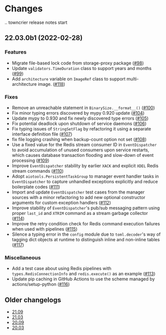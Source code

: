 Changes
=======

<!--
    You should *NOT* be adding new change log entries to this file, this
    file is managed by towncrier. You *may* edit previous change logs to
    fix problems like typo corrections or such.

    To add a new change log entry, please refer
    https://pip.pypa.io/en/latest/development/contributing/#news-entries

    We named the news folder "changes".

    WARNING: Don't drop the last line!
-->

.. towncrier release notes start


## 22.03.0b1 (2022-02-28)

### Features
* Migrate file-based lock code from storage-proxy package ([#98](https://github.com/lablup/backend.ai-common/issues/98))
* Update `validators.TimeDuration` class to support years and months ([#99](https://github.com/lablup/backend.ai-common/issues/99))
* Add `architecture` variable on `ImageRef` class to support multi-architecture image. ([#118](https://github.com/lablup/backend.ai-common/issues/118))

### Fixes
* Remove an unreachable statement in `BinarySize.__format__()` ([#100](https://github.com/lablup/backend.ai-common/issues/100))
* Fix minor typing errors discovered by mypy 0.920 update ([#104](https://github.com/lablup/backend.ai-common/issues/104))
* Update mypy to 0.930 and fix newly discovered type errors ([#105](https://github.com/lablup/backend.ai-common/issues/105))
* Fix potential deadlock upon shutdown of service daemons ([#106](https://github.com/lablup/backend.ai-common/issues/106))
* Fix typing issues of `StringSetFlag` by refactoring it using a separate interface definition file ([#107](https://github.com/lablup/backend.ai-common/issues/107))
* fix file logging crashing when backup-count option not set ([#108](https://github.com/lablup/backend.ai-common/issues/108))
* Use a fixed value for the Redis stream consumer ID in `EventDispatcher` to avoid accumulation of unused consumers upon service restarts, which causes database transaction flooding and slow-down of event processing ([#109](https://github.com/lablup/backend.ai-common/issues/109))
* Improve `EventDispatcher` stability by earlier `XACK` and explicit `XDEL` Redis stream commands ([#110](https://github.com/lablup/backend.ai-common/issues/110))
* Adopt `aiotools.PersistentTaskGroup` to manager event handler tasks in `EventDispatcher` to capture unhandled exceptions explicitly and reduce boilerplate codes ([#111](https://github.com/lablup/backend.ai-common/issues/111))
* Import and update `EventDispatcher` test cases from the manager sources with a minor refactoring to add new optional constructor arguments for custom exception handlers ([#112](https://github.com/lablup/backend.ai-common/issues/112))
* Improve stability of `EventDispatcher`'s pub/sub messaging pattern using proper `last_id` and `XTRIM` command as a stream garbage collector ([#114](https://github.com/lablup/backend.ai-common/issues/114))
* Improve the retry condition check for Redis command execution failures when used with pipelines ([#115](https://github.com/lablup/backend.ai-common/issues/115))
* Silence a typing error in the `config` module due to `toml.decoder`'s way of tagging dict objects at runtime to distinguish inline and non-inline tables ([#117](https://github.com/lablup/backend.ai-common/issues/117))

### Miscellaneous
* Add a test case about using Redis pipelines with `types.RedisConnectionInfo` and `redis.execute()` as an example ([#113](https://github.com/lablup/backend.ai-common/issues/113))
* Update pip caching in GitHub Actions to use the scheme managed by actions/setup-python ([#116](https://github.com/lablup/backend.ai-common/issues/116))


## Older changelogs

* [21.09](https://github.com/lablup/backend.ai-common/blob/21.09/CHANGELOG.md)
* [21.03](https://github.com/lablup/backend.ai-common/blob/21.03/CHANGELOG.md)
* [20.09](https://github.com/lablup/backend.ai-common/blob/20.09/CHANGELOG.md)
* [20.03](https://github.com/lablup/backend.ai-common/blob/20.03/CHANGELOG.md)

